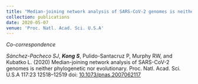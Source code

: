 ```yaml
---
title: "Median-joining network analysis of SARS-CoV-2 genomes is neither phylogenetic nor evolutionary"
collection: publications
date: 2020-05-07
venue: 'Proc. Natl. Acad. Sci. U.S.A'
---
```

*Co-correspondence*

*Sánchez-Pacheco SJ*, ***Kong S***, Pulido-Santacruz P, Murphy RW, and Kubatko L. (2020) Median-joining network analysis of SARS-CoV-2 genomes is neither phylogenetic nor evolutionary. Proc. Natl. Acad. Sci. U.S.A 117:23 12518–12519 doi: [10.1073/pnas.2007062117](https://doi.org/10.1073/pnas.2007062117)